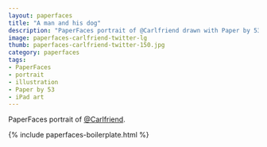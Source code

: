 ```yaml
---
layout: paperfaces
title: "A man and his dog"
description: "PaperFaces portrait of @Carlfriend drawn with Paper by 53 on an iPad."
image: paperfaces-carlfriend-twitter-lg
thumb: paperfaces-carlfriend-twitter-150.jpg
category: paperfaces
tags: 
- PaperFaces
- portrait
- illustration
- Paper by 53
- iPad art
---
```


PaperFaces portrait of [@Carlfriend](http://twitter.com/Carlfriend).

{% include paperfaces-boilerplate.html %}